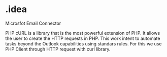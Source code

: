 # .idea
 Microsfot Email Connector

PHP cURL is a library that is the most powerful extension of PHP. It allows the user to create the HTTP requests in PHP. This work intent to automate tasks beyond the Outlook capabilities using standars rules. For this we use PHP Client through HTTP request with curl library.
